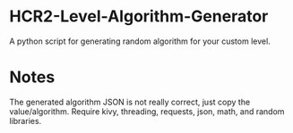# HCR2-Level-Algorithm-Generator
A python script for generating random algorithm for your custom level.

# Notes
The generated algorithm JSON is not really correct, just copy the value/algorithm.
Require kivy, threading, requests, json, math, and random libraries.
